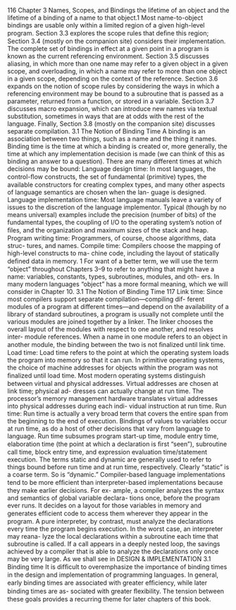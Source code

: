 116
Chapter 3 Names, Scopes, and Bindings
the lifetime of an object and the lifetime of a binding of a name to that object.1
Most name-to-object bindings are usable only within a limited region of a given
high-level program. Section 3.3 explores the scope rules that deﬁne this region;
Section 3.4 (mostly on the companion site) considers their implementation.
The complete set of bindings in effect at a given point in a program is known as
the current referencing environment. Section 3.5 discusses aliasing, in which more
than one name may refer to a given object in a given scope, and overloading, in
which a name may refer to more than one object in a given scope, depending on
the context of the reference. Section 3.6 expands on the notion of scope rules
by considering the ways in which a referencing environment may be bound to a
subroutine that is passed as a parameter, returned from a function, or stored in a
variable. Section 3.7 discusses macro expansion, which can introduce new names
via textual substitution, sometimes in ways that are at odds with the rest of the
language. Finally, Section 3.8 (mostly on the companion site) discusses separate
compilation.
3.1
The Notion of Binding Time
A binding is an association between two things, such as a name and the thing it
names. Binding time is the time at which a binding is created or, more generally,
the time at which any implementation decision is made (we can think of this
as binding an answer to a question). There are many different times at which
decisions may be bound:
Language design time: In most languages, the control-ﬂow constructs, the set of
fundamental (primitive) types, the available constructors for creating complex
types, and many other aspects of language semantics are chosen when the lan-
guage is designed.
Language implementation time: Most language manuals leave a variety of issues
to the discretion of the language implementor. Typical (though by no means
universal) examples include the precision (number of bits) of the fundamental
types, the coupling of I/O to the operating system’s notion of ﬁles, and the
organization and maximum sizes of the stack and heap.
Program writing time: Programmers, of course, choose algorithms, data struc-
tures, and names.
Compile time: Compilers choose the mapping of high-level constructs to ma-
chine code, including the layout of statically deﬁned data in memory.
1
For want of a better term, we will use the term “object” throughout Chapters 3–9 to refer to
anything that might have a name: variables, constants, types, subroutines, modules, and oth-
ers. In many modern languages “object” has a more formal meaning, which we will consider in
Chapter 10.
3.1 The Notion of Binding Time
117
Link time: Since most compilers support separate compilation—compiling dif-
ferent modules of a program at different times—and depend on the availability
of a library of standard subroutines, a program is usually not complete until
the various modules are joined together by a linker. The linker chooses the
overall layout of the modules with respect to one another, and resolves inter-
module references. When a name in one module refers to an object in another
module, the binding between the two is not ﬁnalized until link time.
Load time: Load time refers to the point at which the operating system loads the
program into memory so that it can run. In primitive operating systems, the
choice of machine addresses for objects within the program was not ﬁnalized
until load time. Most modern operating systems distinguish between virtual
and physical addresses. Virtual addresses are chosen at link time; physical ad-
dresses can actually change at run time. The processor’s memory management
hardware translates virtual addresses into physical addresses during each indi-
vidual instruction at run time.
Run time: Run time is actually a very broad term that covers the entire span from
the beginning to the end of execution. Bindings of values to variables occur at
run time, as do a host of other decisions that vary from language to language.
Run time subsumes program start-up time, module entry time, elaboration
time (the point at which a declaration is ﬁrst “seen”), subroutine call time,
block entry time, and expression evaluation time/statement execution.
The terms static and dynamic are generally used to refer to things bound before
run time and at run time, respectively. Clearly “static” is a coarse term. So is
“dynamic.”
Compiler-based language implementations tend to be more efﬁcient than
interpreter-based implementations because they make earlier decisions. For ex-
ample, a compiler analyzes the syntax and semantics of global variable declara-
tions once, before the program ever runs. It decides on a layout for those variables
in memory and generates efﬁcient code to access them wherever they appear in
the program. A pure interpreter, by contrast, must analyze the declarations every
time the program begins execution. In the worst case, an interpreter may reana-
lyze the local declarations within a subroutine each time that subroutine is called.
If a call appears in a deeply nested loop, the savings achieved by a compiler that
is able to analyze the declarations only once may be very large. As we shall see in
DESIGN & IMPLEMENTATION
3.1 Binding time
It is difﬁcult to overemphasize the importance of binding times in the design
and implementation of programming languages. In general, early binding
times are associated with greater efﬁciency, while later binding times are as-
sociated with greater ﬂexibility. The tension between these goals provides a
recurring theme for later chapters of this book.
